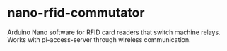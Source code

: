 nano-rfid-commutator
====================

Arduino Nano software for RFID card readers that switch machine relays. Works with pi-access-server through wireless communication.
